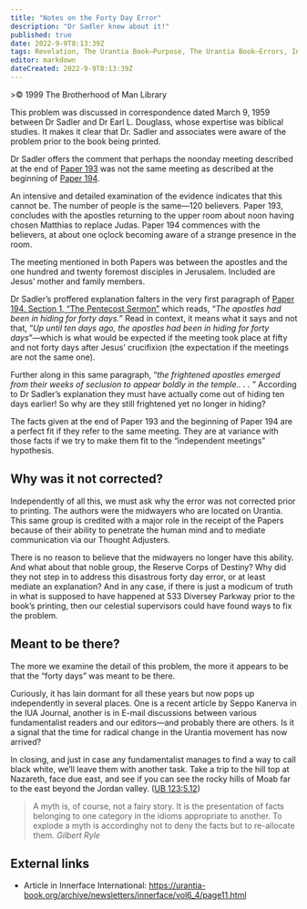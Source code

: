 ```yaml
---
title: "Notes on the Forty Day Error"
description: "Dr Sadler knew about it!"
published: true
date: 2022-9-9T8:13:39Z
tags: Revelation, The Urantia Book—Purpose, The Urantia Book—Errors, Innerface International, article
editor: markdown
dateCreated: 2022-9-9T8:13:39Z
---
```


<p class="v-card v-sheet theme--light grey lighten-3 px-2">>© 1999 The Brotherhood of Man Library</p>

This problem was discussed in correspondence dated March 9, 1959 between Dr Sadler and Dr Earl L. Douglass, whose expertise was biblical studies. It makes it clear that Dr. Sadler and associates were aware of the problem prior to the book being printed.

Dr Sadler offers the comment that perhaps the noonday meeting described at the end of [Paper 193](/en/The_Urantia_Book/193) was not the same meeting as described at the beginning of [Paper 194](/en/The_Urantia_Book/194).

An intensive and detailed examination of the evidence indicates that this cannot be. The number of people is the same—120 believers. Paper 193, concludes with the apostles returning to the upper room about noon having chosen Matthias to replace Judas. Paper 194 commences with the believers, at about one oçlock becoming aware of a strange presence in the room.

The meeting mentioned in both Papers was between the apostles and the one hundred and twenty foremost disciples in Jerusalem. Included are Jesus’ mother and family members.

Dr Sadler’s proffered explanation falters in the very first paragraph of [Paper 194, Section 1, “The Pentecost Sermon”](/en/The_Urantia_Book/194#p1) which reads, “_The apostles had been in hiding for forty days._” Read in context, it means what it says and not that, “_Up until ten days ago, the apostles had been in hiding for forty days_”—which is what would be expected if the meeting took place at fifty and not forty days after Jesus’ crucifixion (the expectation if the meetings are not the same one).

Further along in this same paragraph, “_the frightened apostles emerged from their weeks of seclusion to appear boldly in the temple.. . ._ ” According to Dr Sadler’s explanation they must have actually come out of hiding ten days earlier! So why are they still frightened yet no longer in hiding?

The facts given at the end of Paper 193 and the beginning of Paper 194 are a perfect fit if they refer to the same meeting. They are at variance with those facts if we try to make them fit to the “independent meetings” hypothesis.

## Why was it not corrected?

Independently of all this, we must ask why the error was not corrected prior to printing. The authors were the midwayers who are located on Urantia. This same group is credited with a major role in the receipt of the Papers because of their ability to penetrate the human mind and to mediate communication via our Thought Adjusters.

There is no reason to believe that the midwayers no longer have this ability. And what about that noble group, the Reserve Corps of Destiny? Why did they not step in to address this disastrous forty day error, or at least mediate an explanation? And in any case, if there is just a modicum of truth in what is supposed to have happened at 533 Diversey Parkway prior to the book’s printing, then our celestial supervisors could have found ways to fix the problem.

## Meant to be there?

The more we examine the detail of this problem, the more it appears to be that the “forty days” was meant to be there.

Curiously, it has lain dormant for all these years but now pops up independently in several places. One is a recent article by Seppo Kanerva in the IUA Journal, another is in E-mail discussions between various fundamentalist readers and our editors—and probably there are others. Is it a signal that the time for radical change in the Urantia movement has now arrived?

In closing, and just in case any fundamentalist manages to find a way to call black white, we’ll leave them with another task. Take a trip to the hill top at Nazareth, face due east, and see if you can see the rocky hills of Moab far to the east beyond the Jordan valley. ([UB 123:5.12](/en/The_Urantia_Book/123#p5_12))

> A myth is, of course, not a fairy story. It is the presentation of facts belonging to one category in the idioms appropriate to another. To explode a myth is accordinghy not to deny the facts but to re-allocate them. 
> _Gilbert Ryle_

## External links

- Article in Innerface International: https://urantia-book.org/archive/newsletters/innerface/vol6_4/page11.html


